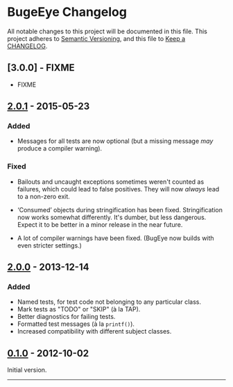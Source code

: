 # BugeEye Changelog #

All notable changes to this project will be documented in this file. This
project adheres to [Semantic Versioning], and this file to [Keep a CHANGELOG].

## [3.0.0] - FIXME ##

*   FIXME

## [2.0.1] - 2015-05-23 ##

### Added ###

*   Messages for all tests are now optional (but a missing message *may* produce
    a compiler warning).

### Fixed ###

*   Bailouts and uncaught exceptions sometimes weren't counted as failures,
    which could lead to false positives. They will now *always* lead to a
    non-zero exit.

*   ‘Consumed’ objects during stringification has been fixed.  Stringification
    now works somewhat differently. It's dumber, but less dangerous. Expect it
    to be better in a minor release in the near future.

*   A lot of compiler warnings have been fixed.  (BugEye now builds with even
    stricter settings.)

## [2.0.0] - 2013-12-14 ##

### Added ###

*   Named tests, for test code not belonging to any particular class.
*   Mark tests as "TODO" or "SKIP" (à la TAP).
*   Better diagnostics for failing tests.
*   Formatted test messages (à la `printf()`).
*   Increased compatibility with different subject classes.

## [0.1.0] - 2012-10-02 ##

Initial version.

---

  [2.0.1]: https://github.com/Munkei/BugEye/compare/v2.0.0...v2.0.1

  [2.0.0]: https://github.com/Munkei/BugEye/compare/v0.1.0...v2.0.0

  [0.1.0]: https://github.com/Munkei/BugEye/compare/4f418d2...v0.1.0

  [Keep a CHANGELOG]: http://keepachangelog.com

  [Semantic Versioning]: http://semver.org
